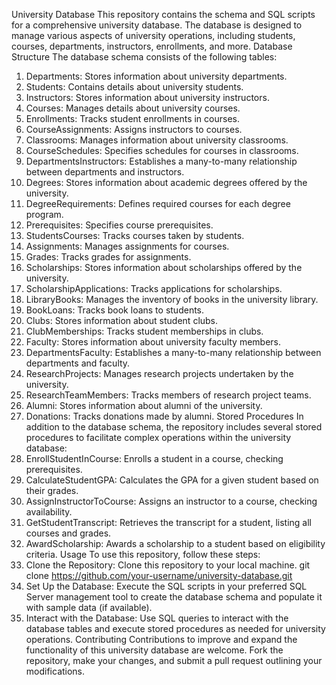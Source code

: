 University Database
This repository contains the schema and SQL scripts for a comprehensive university database. The database is designed to manage various aspects of university operations, including students, courses, departments, instructors, enrollments, and more.
Database Structure
The database schema consists of the following tables:
1.	Departments: Stores information about university departments.
2.	Students: Contains details about university students.
3.	Instructors: Stores information about university instructors.
4.	Courses: Manages details about university courses.
5.	Enrollments: Tracks student enrollments in courses.
6.	CourseAssignments: Assigns instructors to courses.
7.	Classrooms: Manages information about university classrooms.
8.	CourseSchedules: Specifies schedules for courses in classrooms.
9.	DepartmentsInstructors: Establishes a many-to-many relationship between departments and instructors.
10.	Degrees: Stores information about academic degrees offered by the university.
11.	DegreeRequirements: Defines required courses for each degree program.
12.	Prerequisites: Specifies course prerequisites.
13.	StudentsCourses: Tracks courses taken by students.
14.	Assignments: Manages assignments for courses.
15.	Grades: Tracks grades for assignments.
16.	Scholarships: Stores information about scholarships offered by the university.
17.	ScholarshipApplications: Tracks applications for scholarships.
18.	LibraryBooks: Manages the inventory of books in the university library.
19.	BookLoans: Tracks book loans to students.
20.	Clubs: Stores information about student clubs.
21.	ClubMemberships: Tracks student memberships in clubs.
22.	Faculty: Stores information about university faculty members.
23.	DepartmentsFaculty: Establishes a many-to-many relationship between departments and faculty.
24.	ResearchProjects: Manages research projects undertaken by the university.
25.	ResearchTeamMembers: Tracks members of research project teams.
26.	Alumni: Stores information about alumni of the university.
27.	Donations: Tracks donations made by alumni.
Stored Procedures
In addition to the database schema, the repository includes several stored procedures to facilitate complex operations within the university database:
1.	EnrollStudentInCourse: Enrolls a student in a course, checking prerequisites.
2.	CalculateStudentGPA: Calculates the GPA for a given student based on their grades.
3.	AssignInstructorToCourse: Assigns an instructor to a course, checking availability.
4.	GetStudentTranscript: Retrieves the transcript for a student, listing all courses and grades.
5.	AwardScholarship: Awards a scholarship to a student based on eligibility criteria.
Usage
To use this repository, follow these steps:
1.	Clone the Repository: Clone this repository to your local machine.
git clone https://github.com/your-username/university-database.git
2.	Set Up the Database: Execute the SQL scripts in your preferred SQL Server management tool to create the database schema and populate it with sample data (if available).
3.	Interact with the Database: Use SQL queries to interact with the database tables and execute stored procedures as needed for university operations.
Contributing
Contributions to improve and expand the functionality of this university database are welcome. Fork the repository, make your changes, and submit a pull request outlining your modifications.

